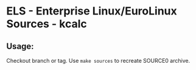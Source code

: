 # ELS - Enterprise Linux/EuroLinux Sources - kcalc
 
## Usage:
  Checkout branch or tag. Use `make sources` to recreate  SOURCE0 archive.
